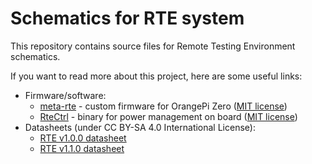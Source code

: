 Schematics for RTE system
=========================

This repository contains source files for Remote Testing Environment schematics.

If you want to read more about this project, here are some useful links:

* Firmware/software:
  - [meta-rte](https://github.com/3mdeb/meta-rte) - custom firmware for OrangePi
  Zero ([MIT license](https://github.com/3mdeb/meta-rte/blob/master/COPYING.MIT))
  - [RteCtrl](https://github.com/3mdeb/RteCtrl) - binary for power management on
  board ([MIT license](https://github.com/3mdeb/RteCtrl/blob/master/LICENSE))
* Datasheets (under CC BY-SA 4.0 International License):
  - [RTE v1.0.0 datasheet](https://cloud.3mdeb.com/index.php/s/kEJnCMXYbzsfBL6)
  - [RTE v1.1.0 datasheet](https://cloud.3mdeb.com/index.php/s/eAAwMZc85Q2TBzj)
